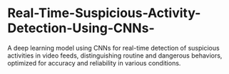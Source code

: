 # Real-Time-Suspicious-Activity-Detection-Using-CNNs-
A deep learning model using CNNs for real-time detection of suspicious
activities in video feeds, distinguishing routine and dangerous behaviors,
optimized for accuracy and reliability in various conditions. 
